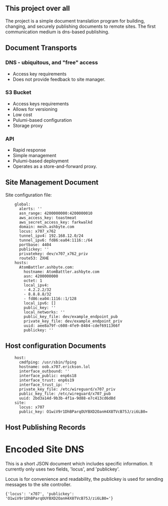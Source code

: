## This project over all

The project is a simple document translation program for building, changing,
and securely publishing documents to remote sites. The first communication medium
is dns-based publishing.

## Document Transports

### DNS - ubiquitous, and "free" access

- Access key requirements
- Does not provide feedback to site manager.

### S3 Bucket

- Access keys requirements
- Allows for versioning
- Low cost
- Pulumi-based configuration
- Storage proxy

### API

- Rapid response
- Simple management
- Pulumi-based deployment
- Operates as a store-and-forward proxy.

## Site Management Document

Site configuration file:

        global:
          alerts: ''
          asn_range: 4200000000:4200000010
          aws_access_key: toastmeat
          aws_secret_access_key: farkwalkd
          domain: mesh.ashbyte.com
          locus: x707_x762
          tunnel_ipv4: 192.168.12.0/24
          tunnel_ipv6: fd86:ea04:1116::/64
          portbase: 4404
          publickey: ''
          privatekey: dev/x707_x762_priv
          route53: ZXHE
        hosts:
          AtomBattler.ashbyte.com:
            hostname: AtomBattler.ashbyte.com
            asn: 4200000000
            octet: 1
            local_ipv4:
            - 4.2.2.2/32
            - 8.8.8.8/32
            - fd86:ea04:1116::1/128
            local_ipv6: []
            public_key: ''
            local_networks: ''
            public_key_file: dev/example_endpoint_pub
            private_key_file: dev/example_endpoint_priv
            uuid: aee8a79f-c608-4fe9-8484-cdef6911366f
            publickey: ''

## Host configuration Documents

        host:
          cmdfping: /usr/sbin/fping
          hostname: oob.x707.erickson.lol
          interface_outbound: ''
          interface_public: enp6s18
          interface_trust: enp6s19
          interface_trust_ip: ''
          private_key_file: /etc/wireguard/x707_priv
          public_key_file: /etc/wireguard/x707_pub
          uuid: 2bd3a14d-9b3b-4f1a-9d88-e7c413cd6d8d
        site:
          locus: x707
          public_key: O1wiV9r1DhBParqOUYBXD2OanH4X8TVcB75J/zi6LB0=

## Host Publishing Records



# Encoded Site DNS

This is a short JSON document which includes specific information. It currently
only uses two fields, 'locus', and 'publickey'.

Locus is for convenience and readability, the publickey is used for sending messages
to the site controller.

    {'locus': 'x707', 'publickey': 'O1wiV9r1DhBParqOUYBXD2OanH4X8TVcB75J/zi6LB0='}

